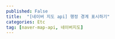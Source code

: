 ```yaml
---
published: False
title:  "[네이버 지도 api] 행정 경계 표시하기"
categories: Etc
tag: [naver-map-api, 네이버지도]
---
```


